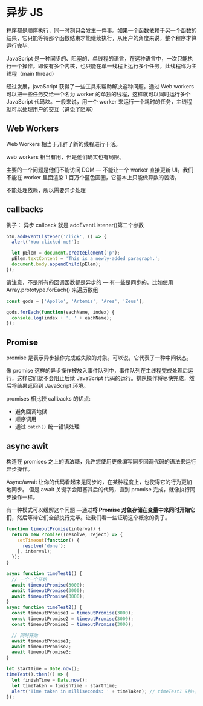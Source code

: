 # 异步 JS

程序都是顺序执行，同一时刻只会发生一件事。如果一个函数依赖于另一个函数的结果，它只能等待那个函数结束才能继续执行，从用户的角度来说，整个程序才算运行完毕.

JavaScript 是一种同步的、阻塞的、单线程的语言，在这种语言中，一次只能执行一个操作。即使有多个内核，也只能在单一线程上运行多个任务，此线程称为主线程（main thread）

经过发展，javaScript 获得了一些工具来帮助解决这种问题。通过 Web workers 可以把一些任务交给一个名为 worker 的单独的线程，这样就可以同时运行多个 JavaScript 代码块。一般来说，用一个 worker 来运行一个耗时的任务，主线程就可以处理用户的交互（避免了阻塞）

## Web Workers

Web Workers 相当于开辟了新的线程进行干活。

web workers 相当有用，但是他们确实也有局限。

主要的一个问题是他们不能访问 DOM — 不能让一个 worker 直接更新 UI。我们不能在 worker 里面渲染 1 百万个蓝色圆圈，它基本上只能做算数的苦活。

不能处理依赖，所以需要异步处理

## callbacks

例子： 异步 callback 就是 addEventListener()第二个参数

```js
btn.addEventListener('click', () => {
  alert('You clicked me!');

  let pElem = document.createElement('p');
  pElem.textContent = 'This is a newly-added paragraph.';
  document.body.appendChild(pElem);
});
```

请注意，不是所有的回调函数都是异步的 — 有一些是同步的。比如使用 Array.prototype.forEach() 来遍历数组

```js
const gods = ['Apollo', 'Artemis', 'Ares', 'Zeus'];

gods.forEach(function(eachName, index) {
  console.log(index + '. ' + eachName);
});
```

## Promise

promise 是表示异步操作完成或失败的对象。可以说，它代表了一种中间状态。

像 promise 这样的异步操作被放入事件队列中，事件队列在主线程完成处理后运行，这样它们就不会阻止后续 JavaScript 代码的运行。排队操作将尽快完成，然后将结果返回到 JavaScript 环境。

promises 相比较 callbacks 的优点:

- 避免回调地狱
- 顺序调用
- 通过 `catch()` 统一错误处理

## async awit

构造在 promises 之上的语法糖，允许您使用更像编写同步回调代码的语法来运行异步操作。

Async/await 让你的代码看起来是同步的，在某种程度上，也使得它的行为更加地同步。 但是 await 关键字会阻塞其后的代码，直到 promise 完成，就像执行同步操作一样。

有一种模式可以缓解这个问题 ––通过**将 Promise 对象存储在变量中来同时开始它们**，然后等待它们全部执行完毕。让我们看一些证明这个概念的例子。

```js
function timeoutPromise(interval) {
  return new Promise((resolve, reject) => {
    setTimeout(function() {
      resolve('done');
    }, interval);
  });
}

async function timeTest1() {
  // 一个一个开始
  await timeoutPromise(3000);
  await timeoutPromise(3000);
  await timeoutPromise(3000);
}
async function timeTest2() {
  const timeoutPromise1 = timeoutPromise(3000);
  const timeoutPromise2 = timeoutPromise(3000);
  const timeoutPromise3 = timeoutPromise(3000);

  // 同时开始
  await timeoutPromise1;
  await timeoutPromise2;
  await timeoutPromise3;
}

let startTime = Date.now();
timeTest().then(() => {
  let finishTime = Date.now();
  let timeTaken = finishTime - startTime;
  alert('Time taken in milliseconds: ' + timeTaken); // timeTest1 9秒+，timeTest2 3秒+
});
```
